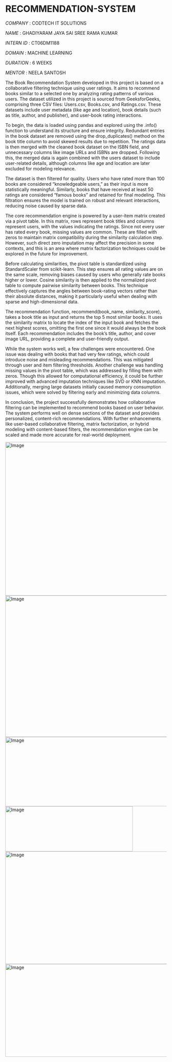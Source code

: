 # RECOMMENDATION-SYSTEM

*COMPANY* : CODTECH IT SOLUTIONS

*NAME* : GHADIYARAM JAYA SAI SREE RAMA KUMAR

*INTERN ID* : CT06DM1188

*DOMAIN* : MACHINE LEARNING

*DURATION* : 6 WEEKS

*MENTOR* : NEELA SANTOSH

The Book Recommendation System developed in this project is based on a collaborative filtering technique using user ratings. It aims to recommend books similar to a selected one by analyzing rating patterns of various users. The dataset utilized in this project is sourced from GeeksforGeeks, comprising three CSV files: Users.csv, Books.csv, and Ratings.csv. These datasets include user metadata (like age and location), book details (such as title, author, and publisher), and user-book rating interactions.

To begin, the data is loaded using pandas and explored using the .info() function to understand its structure and ensure integrity. Redundant entries in the book dataset are removed using the drop_duplicates() method on the book title column to avoid skewed results due to repetition. The ratings data is then merged with the cleaned book dataset on the ISBN field, and unnecessary columns like image URLs and ISBNs are dropped. Following this, the merged data is again combined with the users dataset to include user-related details, although columns like age and location are later excluded for modeling relevance.

The dataset is then filtered for quality. Users who have rated more than 100 books are considered “knowledgeable users,” as their input is more statistically meaningful. Similarly, books that have received at least 50 ratings are considered “famous books” and retained for final modeling. This filtration ensures the model is trained on robust and relevant interactions, reducing noise caused by sparse data.

The core recommendation engine is powered by a user-item matrix created via a pivot table. In this matrix, rows represent book titles and columns represent users, with the values indicating the ratings. Since not every user has rated every book, missing values are common. These are filled with zeros to maintain matrix compatibility during the similarity calculation step. However, such direct zero imputation may affect the precision in some contexts, and this is an area where matrix factorization techniques could be explored in the future for improvement.

Before calculating similarities, the pivot table is standardized using StandardScaler from scikit-learn. This step ensures all rating values are on the same scale, removing biases caused by users who generally rate books higher or lower. Cosine similarity is then applied to the normalized pivot table to compute pairwise similarity between books. This technique effectively captures the angles between book-rating vectors rather than their absolute distances, making it particularly useful when dealing with sparse and high-dimensional data.

The recommendation function, recommend(book_name, similarity_score), takes a book title as input and returns the top 5 most similar books. It uses the similarity matrix to locate the index of the input book and fetches the next highest scores, omitting the first one since it would always be the book itself. Each recommendation includes the book’s title, author, and cover image URL, providing a complete and user-friendly output.

While the system works well, a few challenges were encountered. One issue was dealing with books that had very few ratings, which could introduce noise and misleading recommendations. This was mitigated through user and item filtering thresholds. Another challenge was handling missing values in the pivot table, which was addressed by filling them with zeros. Though this allowed for computational efficiency, it could be further improved with advanced imputation techniques like SVD or KNN imputation. Additionally, merging large datasets initially caused memory consumption issues, which were solved by filtering early and minimizing data columns.

In conclusion, the project successfully demonstrates how collaborative filtering can be implemented to recommend books based on user behavior. The system performs well on dense sections of the dataset and provides personalized, content-rich recommendations. With further enhancements like user-based collaborative filtering, matrix factorization, or hybrid modeling with content-based filters, the recommendation engine can be scaled and made more accurate for real-world deployment.

<img width="1111" height="480" alt="Image" src="https://github.com/user-attachments/assets/ce7cb05a-7b4a-453a-ae8e-63319f6801b4" />

<img width="531" height="442" alt="Image" src="https://github.com/user-attachments/assets/163a0e7a-0b4f-44d0-b3f5-5915ca9bb257" />

<img width="839" height="217" alt="Image" src="https://github.com/user-attachments/assets/61ec2254-48af-4882-9198-076aa308477e" />

<img width="398" height="141" alt="Image" src="https://github.com/user-attachments/assets/00922c69-8c06-453c-95f6-6577369e3590" />

<img width="1222" height="352" alt="Image" src="https://github.com/user-attachments/assets/b4fda81e-87fe-49af-8666-0225ee815e0f" />

<img width="613" height="290" alt="Image" src="https://github.com/user-attachments/assets/8bb76d30-2edf-4078-a95d-6d90244154b9" />
